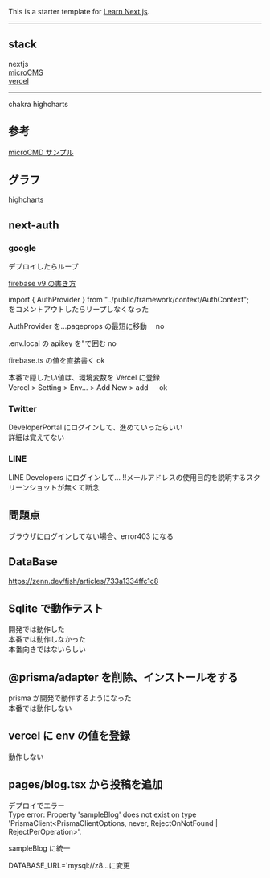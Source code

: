 This is a starter template for [Learn Next.js](https://nextjs.org/learn).

---

## stack

nextjs  
[microCMS](https://blog.microcms.io/)  
[vercel](https://vercel.com/)

---

chakra
highcharts

## 参考

[microCMD サンプル](https://blog.microcms.io/microcms-next-jamstack-blog/)

## グラフ

[highcharts](https://www.highcharts.com/docs/index)

## next-auth

### google

デプロイしたらループ

[firebase v9 の書き方](https://qiita.com/ShotaroHirose59/items/23565641612ebfee596a)

import { AuthProvider } from "../public/framework/context/AuthContext";  
をコメントアウトしたらリープしなくなった

AuthProvider を...pageprops の最短に移動　 no

.env.local の apikey を"で囲む no

firebase.ts の値を直接書く ok

本番で隠したい値は、環境変数を Vercel に登録  
Vercel > Setting > Env... > Add New > add 　 ok

### Twitter

DeveloperPortal にログインして、進めていったらいい  
詳細は覚えてない

### LINE

LINE Developers にログインして...
!!メールアドレスの使用目的を説明するスクリーンショットが無くて断念

## 問題点

ブラウザにログインしてない場合、error403 になる

## DataBase

https://zenn.dev/fjsh/articles/733a1334ffc1c8

## Sqlite で動作テスト

開発では動作した  
本番では動作しなかった  
本番向きではないらしい

## @prisma/adapter を削除、インストールをする

prisma が開発で動作するようになった  
本番では動作しない

## vercel に env の値を登録

動作しない

## pages/blog.tsx から投稿を追加

デプロイでエラー  
Type error: Property 'sampleBlog' does not exist on type 'PrismaClient<PrismaClientOptions, never, RejectOnNotFound | RejectPerOperation>'.

sampleBlog に統一

DATABASE_URL='mysql://z8...に変更
